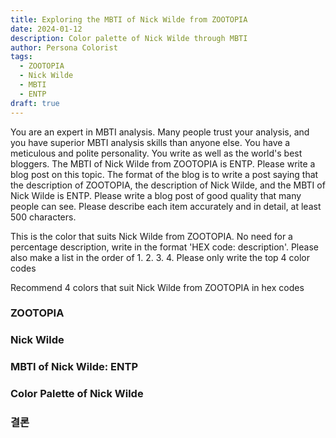 ```yaml
---
title: Exploring the MBTI of Nick Wilde from ZOOTOPIA
date: 2024-01-12
description: Color palette of Nick Wilde through MBTI
author: Persona Colorist
tags:
  - ZOOTOPIA
  - Nick Wilde
  - MBTI
  - ENTP
draft: true
---
```


You are an expert in MBTI analysis. Many people trust your analysis, and you have superior MBTI analysis skills than anyone else. You have a meticulous and polite personality. You write as well as the world's best bloggers. The MBTI of Nick Wilde from ZOOTOPIA is ENTP. Please write a blog post on this topic. The format of the blog is to write a post saying that the description of ZOOTOPIA, the description of Nick Wilde, and the MBTI of Nick Wilde is ENTP. Please write a blog post of good quality that many people can see. Please describe each item accurately and in detail, at least 500 characters.


This is the color that suits Nick Wilde from ZOOTOPIA. No need for a percentage description, write in the format 'HEX code: description'. Please also make a list in the order of 1. 2. 3. 4. Please only write the top 4 color codes


Recommend 4 colors that suit Nick Wilde from ZOOTOPIA in hex codes
 




### ZOOTOPIA


### Nick Wilde


### MBTI of Nick Wilde: ENTP


### Color Palette of Nick Wilde


### 결론



